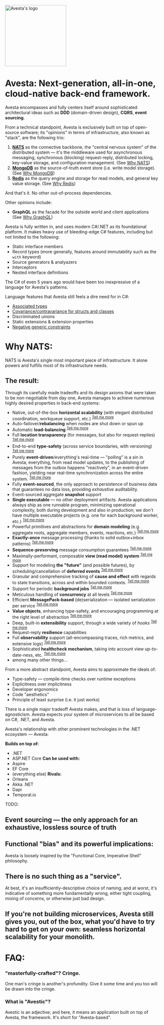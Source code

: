<img src="https://github.com/user-attachments/assets/c7f00d98-eb0f-449e-bb31-cf9f0c2aa100" alt="Avesta's logo" width="200" />

# Avesta: Next-generation, all-in-one, cloud-native back-end framework.

Avesta encompasses and fully centers itself around sophisticated architectural ideas such as **DDD** (domain-driven design), **CQRS**, **event sourcing**.

From a technical standpoint, Avesta is exclusively built on top of open-source software; its "opinions" in terms of infrastructure, also known as "stack", are the following trio:
1. [**NATS**](https://nats.io/) as the connective backbone, the "central nervous system" of the distributed system — it's the middleware used for asynchronous messaging, synchronous (blocking) request-reply, distributed locking, key-value storage, and configuration management. (See [Why NATS]())
2. [**MongoDB**](https://www.mongodb.com/) as the source-of-truth event store (i.e. write model storage). (See [Why MongoDB]())
3. [**Redis**](https://redis.io/open-source/) as the query engine and storage for read models, and general key value storage. (See [Why Redis]())

And that's it. No other out-of-process dependencies.

Other opinions include:
- **GraphQL** as the facade for the outside world and client applications (See [Why GraphQL]())

Avesta is fully written in, and uses modern C#/.NET as its foundational platform.
It makes heavy use of bleeding-edge C# features, including but not limited to the following:
- Static interface members
- Record types (more generally, features around immutability such as the `with` keyword)
- Source generators & analyazers
- Interceptors
- Nested interface definitions

The C# of even 5 years ago would have been too inexpressive of a language for Avesta's patterns.

Language features that Avesta still feels a dire need for in C#:
- [Associated types](https://github.com/dotnet/csharplang/discussions/8710)
- [Covariance/contravariance for structs and classes](https://github.com/dotnet/csharplang/discussions/2498)
- Discriminated unions
- Static extensions & extension properties
- [Negative generic constraints](https://github.com/dotnet/csharplang/discussions/707)

# Why NATS:
NATS is Avesta's single most important piece of infrastructure. It alone powers and fulfills most of its infrastructure needs.

## The result:
Through its carefully made tradeoffs and its design axioms that were taken to be non-negotiable from day one, Avesta manages to achieve numerous highly desired properties in back-end systems:
- Native, out-of-the-box **horizontal scalability** (with elegant distributed coordination, workqueue support, etc.) <sup>[Tell me more](https://avestic.dev/docs/horizontal-scalability)</sup>
- Auto-failover/**rebalancing** when nodes are shut down or spun up
- Automatic **load-balancing** <sup>[Tell me more](https://avestic.dev/docs/horizontal-scalability)</sup>
- Full **location transparency** (for messages, but also for request-replies) <sup>[Tell me more](https://avestic.dev/docs/horizontal-scalability)</sup>
- End-to-end **type-safety** (across service boundaries, with versioning) <sup>[Tell me more](https://avestic.dev/docs/horizontal-scalability)</sup>
- Purely **event-driven**/everything's real-time — "polling" is a sin in Avesta; everything, from read model updates, to the publishing of messages from the outbox happens "reactively", in an event-driven fashion, yielding near real-time synchronization across the entire system. <sup>[Tell me more](https://avestic.dev/docs/horizontal-scalability)</sup>
- Fully **event-sourced**, the only approach to persistence of business data that guarantees no data loss, providing _exhaustive_ auditability.
- Event-sourced aggregate **snapshot** support
- **Single executable** — no other deployment artifacts. Avesta applications always ship as one runnable program, minimizing operational complexity, both during development and also in production; we don't have multiple executable projects (e.g. one for each background worker, etc.) <sup>[Tell me more](https://avestic.dev/docs/horizontal-scalability)</sup>
- Powerful primitives and abstractions for **domain modeling** (e.g. aggregate roots, aggregate members, events, reactions, etc.) <sup>[Tell me more](https://avestic.dev/docs/horizontal-scalability)</sup>
- **Exactly-once** message processing (thanks to solid outbox+inbox patterns) <sup>[Tell me more](https://avestic.dev/docs/horizontal-scalability)</sup>
- **Sequence-preserving** message consumption guarantees <sup>[Tell me more](https://avestic.dev/docs/horizontal-scalability)</sup>
- Maximally-performant, composable **view (read model) system** <sup>[Tell me more](https://avestic.dev/docs/horizontal-scalability)</sup>
- Support for modeling **the "future"** (and possible futures), by scheduling/cancellation of **deferred events** <sup>[Tell me more](https://avestic.dev/docs/horizontal-scalability)</sup>
- Granular and comprehensive tracking of **cause and effect** with regards to state transitions, across and within bounded contexts. <sup>[Tell me more](https://avestic.dev/docs/horizontal-scalability)</sup>
- Support for periodic **background jobs** <sup>[Tell me more](https://avestic.dev/docs/horizontal-scalability)</sup>
- Meticulous handling of **concurrency** at all levels <sup>[Tell me more](https://avestic.dev/docs/horizontal-scalability)</sup>
- Efficient **MessagePack-based** (de)serialization — isolated serialization per service <sup>[Tell me more](https://avestic.dev/docs/horizontal-scalability)</sup>
- **Value objects**, enhancing type-safety, and encouraging programming at the right level of abstraction <sup>[Tell me more](https://avestic.dev/docs/horizontal-scalability)</sup>
- Deep, built-in **extensibility** support, through a wide variety of _hooks_ <sup>[Tell me more](https://avestic.dev/docs/horizontal-scalability)</sup>
- Request-reply **resilience** capabilities
- Full **observability** support (all-encompassing traces, rich metrics, and extensive logs) <sup>[Tell me more](https://avestic.dev/docs/horizontal-scalability)</sup>
- Sophisticated **healthcheck mechanism**, taking into account view up-to-date-ness, etc. <sup>[Tell me more](https://avestic.dev/docs/horizontal-scalability)</sup>
- among many other things...

From a more abstract standpoint, Avesta aims to approximate the ideals of:
- Type-safety — compile-time checks over runtime exceptions
- Explicitness over implicitness
- Developer ergonomics
- Code "aesthetics"
- Principle of least surprise (i.e. it just works)

There is a single major tradeoff Avesta makes, and that is loss of language-agnosticism. Avesta expects your system of microservices to all be based on C#, .NET, and Avesta.

Avesta's relationship with other prominent technologies in the .NET ecosystem — Avesta:

**Builds on top of:**
- .NET
- ASP.NET Core
**Can be used with:**
- Aspire
- EF Core
- (everything else)
**Rivals:**
- Orleans
- Akka .NET
- Dapr
- Temporal.io

TODO:
## Event sourcing — the only approach for an exhaustive, lossless source of truth
## Functional "bias" and its powerful implications:
Avesta is loosely inspired by the "Functional Core, Imperative Shell" philosophy.
## There is no such thing as a "service".
At best, it's an insufficiently-descriptive choice of naming; and at worst, it's indicative of something more fundamentally wrong, either tight coupling, mixing of concerns, or otherwise just bad design.
## If you're not building microservices, Avesta still gives you, out of the box, what you'd have to try hard to get on your own: seamless horizontal scalability for your monolith.

# FAQ:
### "masterfully-crafted"? Cringe.
One man's cringe is another's profundity. Give it some time and you too will be drawn into the cringe.

### What is "Avestic"?
Avestic is an adjective; and here, it means an application built on top of Avesta, the framework. It's short for "Avesta-based".
